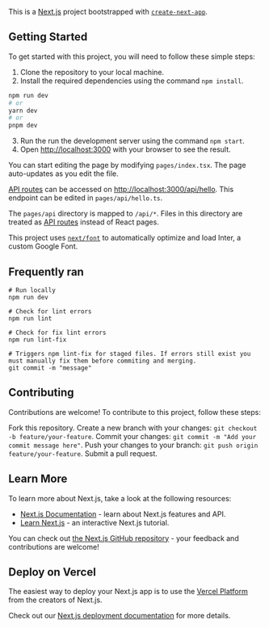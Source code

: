 This is a [Next.js](https://nextjs.org/) project bootstrapped with [`create-next-app`](https://github.com/vercel/next.js/tree/canary/packages/create-next-app).

## Getting Started

To get started with this project, you will need to follow these simple steps:

1. Clone the repository to your local machine.
2. Install the required dependencies using the command `npm install`.

```bash
npm run dev
# or
yarn dev
# or
pnpm dev
```

3. Run the run the development server using the command `npm start`.
4. Open [http://localhost:3000](http://localhost:3000) with your browser to see the result.


You can start editing the page by modifying `pages/index.tsx`. The page auto-updates as you edit the file.

[API routes](https://nextjs.org/docs/api-routes/introduction) can be accessed on [http://localhost:3000/api/hello](http://localhost:3000/api/hello). This endpoint can be edited in `pages/api/hello.ts`.

The `pages/api` directory is mapped to `/api/*`. Files in this directory are treated as [API routes](https://nextjs.org/docs/api-routes/introduction) instead of React pages.

This project uses [`next/font`](https://nextjs.org/docs/basic-features/font-optimization) to automatically optimize and load Inter, a custom Google Font.

## Frequently ran
```
# Run locally
npm run dev

# Check for lint errors
npm run lint

# Check for fix lint errors
npm run lint-fix

# Triggers npm lint-fix for staged files. If errors still exist you must manually fix them before commiting and merging.
git commit -m "message"

```

## Contributing
Contributions are welcome! To contribute to this project, follow these steps:

Fork this repository.
Create a new branch with your changes: `git checkout -b feature/your-feature`.
Commit your changes: `git commit -m "Add your commit message here"`.
Push your changes to your branch: `git push origin feature/your-feature`.
Submit a pull request.

## Learn More

To learn more about Next.js, take a look at the following resources:

- [Next.js Documentation](https://nextjs.org/docs) - learn about Next.js features and API.
- [Learn Next.js](https://nextjs.org/learn) - an interactive Next.js tutorial.

You can check out [the Next.js GitHub repository](https://github.com/vercel/next.js/) - your feedback and contributions are welcome!

## Deploy on Vercel

The easiest way to deploy your Next.js app is to use the [Vercel Platform](https://vercel.com/new?utm_medium=default-template&filter=next.js&utm_source=create-next-app&utm_campaign=create-next-app-readme) from the creators of Next.js.

Check out our [Next.js deployment documentation](https://nextjs.org/docs/deployment) for more details.
